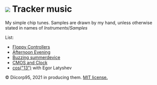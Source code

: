 # ![](https://win98icons.alexmeub.com/icons/png/loudspeaker_wave-0.png)&nbsp;Tracker music
My simple chip tunes. Samples are drawn by my hand, unless otherwise stated in names of *Instruments*/*Samples*

List:
* [Floppy Controllers](https://github.com/Diicorp95/Diicorp95/raw/main/production/music/tracker/FloppyControllers.xm)
* [Afternoon Evening](https://github.com/Diicorp95/Diicorp95/raw/main/production/music/tracker/aft-even.xm)
* [Buzzing summerdevice](https://github.com/Diicorp95/Diicorp95/raw/main/production/music/tracker/warmc2.xm)
* [CMOS and Clock](https://github.com/Diicorp95/Diicorp95/raw/main/production/music/tracker/cmos-and-clock.a2m)
* [cos("13")](https://github.com/Diicorp95/Diicorp95/blob/main/production/music/tracker/cos-13.a2m) with Egor Latyshev

:copyright: Diicorp95, 2021 in producing them. [MIT license.](https://diicorp95.mit-license.org)
